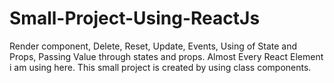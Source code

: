 # Small-Project-Using-ReactJs
Render component, Delete, Reset, Update, Events, Using of State and Props, Passing Value through states and props. Almost Every React Element i am using here. This small project is created by using class components.
